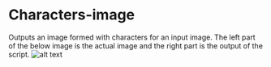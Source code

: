 # Characters-image
Outputs an image formed with characters for an input image.
The left part of the below image is the actual image and the right part is the output of the script.
![alt text](http://url/to/img.png)
